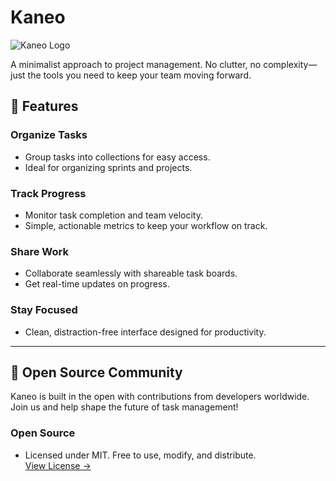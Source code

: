 # Kaneo

![Kaneo Logo](https://path-to-your-logo-image.png)

A minimalist approach to project management. No clutter, no complexity—just the tools you need to keep your team moving forward.

## 🚀 Features

### **Organize Tasks**
- Group tasks into collections for easy access.
- Ideal for organizing sprints and projects.

### **Track Progress**
- Monitor task completion and team velocity.
- Simple, actionable metrics to keep your workflow on track.

### **Share Work**
- Collaborate seamlessly with shareable task boards.
- Get real-time updates on progress.

### **Stay Focused**
- Clean, distraction-free interface designed for productivity.

---

## 🌟 Open Source Community

Kaneo is built in the open with contributions from developers worldwide. Join us and help shape the future of task management!

### **Open Source**
- Licensed under MIT. Free to use, modify, and distribute.  
[View License →](LICENSE)